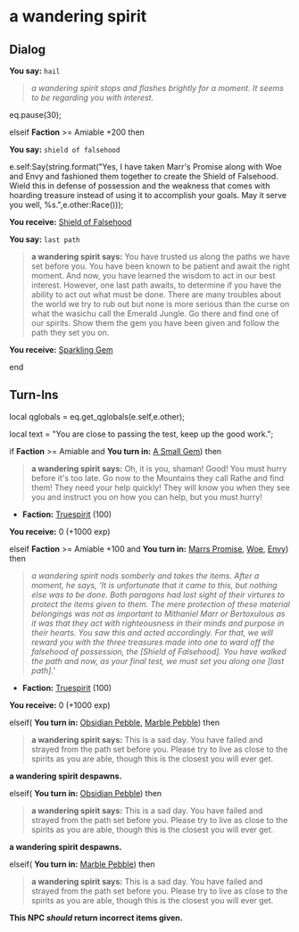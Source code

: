 # a wandering spirit
## Dialog

**You say:** `hail`



>*a wandering spirit stops and flashes brightly for a moment. It seems to be regarding you with interest.*


eq.pause(30);

elseif **Faction** >= Amiable +200 then


**You say:** `shield of falsehood`




e.self:Say(string.format("Yes, I have taken Marr's Promise along with Woe and Envy and fashioned them together to create the Shield of Falsehood. Wield this in defense of possession and the weakness that comes with hoarding treasure instead of using it to accomplish your goals. May it serve you well, %s.",e.other:Race()));



**You receive:**  [Shield of Falsehood](/item/1679)


**You say:** `last path`




>**a wandering spirit says:** You have trusted us along the paths we have set before you. You have been known to be patient and await the right moment. And now, you have learned the wisdom to act in our best interest. However, one last path awaits, to determine if you have the ability to act out what must be done. There are many troubles about the world we try to rub out but none is more serious than the curse on what the wasichu call the Emerald Jungle. Go there and find one of our spirits. Show them the gem you have been given and follow the path they set you on.



**You receive:**  [Sparkling Gem](/item/1668)

end

## Turn-Ins

local qglobals = eq.get_qglobals(e.self,e.other);



local text = "You are close to passing the test, keep up the good work.";


if **Faction** >= Amiable and  **You turn in:** [A Small Gem](/item/1667)) then 


>**a wandering spirit says:** Oh, it is you, shaman! Good! You must hurry before it's too late. Go now to the Mountains they call Rathe and find them! They need your help quickly! They will know you when they see you and instruct you on how you can help, but you must hurry!


* __Faction:__ [Truespirit](/faction/404) (100)


 **You receive:** 0 (+1000 exp)

elseif **Faction** >= Amiable +100 and  **You turn in:** [Marrs Promise](/item/1675), [Woe](/item/1676), [Envy](/item/1677)) then 


>*a wandering spirit nods somberly and takes the items. After a moment, he says, 'It is unfortunate that it came to this, but nothing else was to be done. Both paragons had lost sight of their virtures to protect the items given to them. The mere protection of these material belongings was not as important to Mithaniel Marr or Bertoxulous as it was that they act with righteousness in their minds and purpose in their hearts. You saw this and acted accordingly. For that, we will reward you with the three treasures made into one to ward off the falsehood of possession, the [Shield of Falsehood]. You have walked the path and now, as your final test, we must set you along one [last path].'*


* __Faction:__ [Truespirit](/faction/404) (100)


 **You receive:** 0 (+1000 exp)

elseif( **You turn in:** [Obsidian Pebble](/item/1669), [Marble Pebble](/item/1670)) then 


>**a wandering spirit says:** This is a sad day. You have failed and strayed from the path set before you. Please try to live as close to the spirits as you are able, though this is the closest you will ever get.


**a wandering spirit despawns.**

elseif( **You turn in:** [Obsidian Pebble](/item/1669)) then 


>**a wandering spirit says:** This is a sad day. You have failed and strayed from the path set before you. Please try to live as close to the spirits as you are able, though this is the closest you will ever get.


**a wandering spirit despawns.**

elseif( **You turn in:** [Marble Pebble](/item/1670)) then 


>**a wandering spirit says:** This is a sad day. You have failed and strayed from the path set before you. Please try to live as close to the spirits as you are able, though this is the closest you will ever get.

**This NPC *should* return incorrect items given.**



